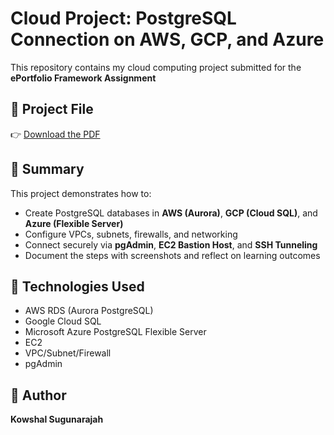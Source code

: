 # Cloud Project: PostgreSQL Connection on AWS, GCP, and Azure

This repository contains my cloud computing project submitted for the **ePortfolio Framework Assignment** 

## 📄 Project File
👉 [Download the PDF](./Postgre%20connection%20(AWS,GCP,AZURE).pdf)

## 🧠 Summary
This project demonstrates how to:
- Create PostgreSQL databases in **AWS (Aurora)**, **GCP (Cloud SQL)**, and **Azure (Flexible Server)**
- Configure VPCs, subnets, firewalls, and networking
- Connect securely via **pgAdmin**, **EC2 Bastion Host**, and **SSH Tunneling**
- Document the steps with screenshots and reflect on learning outcomes

## 🚀 Technologies Used
- AWS RDS (Aurora PostgreSQL)
- Google Cloud SQL
- Microsoft Azure PostgreSQL Flexible Server
- EC2
- VPC/Subnet/Firewall
- pgAdmin

## 📌 Author
**Kowshal Sugunarajah**  
  


